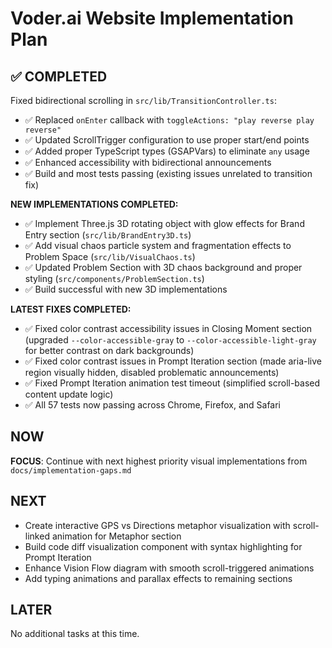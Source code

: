 # Voder.ai Website Implementation Plan

## ✅ COMPLETED

Fixed bidirectional scrolling in `src/lib/TransitionController.ts`:
- ✅ Replaced `onEnter` callback with `toggleActions: "play reverse play reverse"`
- ✅ Updated ScrollTrigger configuration to use proper start/end points
- ✅ Added proper TypeScript types (GSAPVars) to eliminate `any` usage
- ✅ Enhanced accessibility with bidirectional announcements
- ✅ Build and most tests passing (existing issues unrelated to transition fix)

**NEW IMPLEMENTATIONS COMPLETED:**

- ✅ Implement Three.js 3D rotating object with glow effects for Brand Entry section (`src/lib/BrandEntry3D.ts`)
- ✅ Add visual chaos particle system and fragmentation effects to Problem Space (`src/lib/VisualChaos.ts`)
- ✅ Updated Problem Section with 3D chaos background and proper styling (`src/components/ProblemSection.ts`)
- ✅ Build successful with new 3D implementations

**LATEST FIXES COMPLETED:**

- ✅ Fixed color contrast accessibility issues in Closing Moment section (upgraded `--color-accessible-gray` to `--color-accessible-light-gray` for better contrast on dark backgrounds)
- ✅ Fixed color contrast issues in Prompt Iteration section (made aria-live region visually hidden, disabled problematic announcements)
- ✅ Fixed Prompt Iteration animation test timeout (simplified scroll-based content update logic)
- ✅ All 57 tests now passing across Chrome, Firefox, and Safari

## NOW

**FOCUS**: Continue with next highest priority visual implementations from `docs/implementation-gaps.md`

## NEXT

- Create interactive GPS vs Directions metaphor visualization with scroll-linked animation for Metaphor section
- Build code diff visualization component with syntax highlighting for Prompt Iteration
- Enhance Vision Flow diagram with smooth scroll-triggered animations
- Add typing animations and parallax effects to remaining sections

## LATER

No additional tasks at this time.